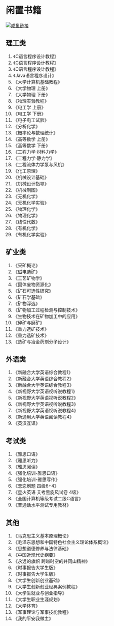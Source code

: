# 闲置书籍

[![咸鱼链接](https://s2.ax1x.com/2019/09/04/nZJVyT.png)](https://market.m.taobao.com/app/idleFish-F2e/widle-taobao-rax/page-detail?wh_weex=true&wx_navbar_transparent=true&id=602078489312&ut_sk=1.WdGvyPtD0xEDAE49EffXypS3_21407387_1567599067488.Copy.detail.602078489312.2204980727&forceFlush=1)

## 理工类

1. 《C语言程序设计教程》
2. 《C语言程序设计教程》
3. 《C语言程序设计教程》
4. 《Java语言程序设计》
5. 《大学计算机基础教程》
6. 《大学物理 上册》
7. 《大学物理 下册》
8. 《物理实验教程》
9. 《电工学 上册》
10. 《电工学 下册》
11. 《电子电工试验》
12. 《分析化学》
13. 《概率论与数理统计》
14. 《高等数学 上册》
15. 《高等数学 下册》
16. 《工程力学·材料力学》
17. 《工程力学·静力学》
18. 《工程流体力学泵与风机》
19. 《化工原理》
20. 《机械设计基础》
21. 《机械设计指导》
22. 《机械制图》
23. 《无机化学》
24. 《无机化学实验》
25. 《物理化学》
26. 《物理化学》
27. 《线性代数》
28. 《有机化学》
29. 《有机化学实验》

## 矿业类

1. 《采矿概论》
2. 《磁电选矿》
3. 《工艺矿物学》
4. 《固体废物资源化》
5. 《矿石可选性研究》
6. 《矿石学基础》
7. 《矿物浮选》
8. 《矿物加工过程检测与控制技术》
9. 《生物技术在矿物加工中的应用》
10. 《碎矿与磨矿》
11. 《重力选矿技术》
12. 《重力选矿技术》
13. 《选矿与冶金药剂分子设计》

## 外语类

1. 《新融合大学英语综合教程1》
2. 《新融合大学英语综合教程2》
3. 《新融合大学英语综合教程3》
4. 《新视野大学英语视听说教程1》
5. 《新视野大学英语视听说教程2》
6. 《新视野大学英语视听说教程3》
7. 《新视野大学英语视听说教程4》
8. 《新通用大学英语阅读教程4》
9. 《英汉互译》

## 考试类

1. 《雅思口语》
2. 《雅思听力》
3. 《雅思阅读》
4. 《强化培训-雅思口语》
5. 《强化培训-雅思写作》
6. 《恋恋刷题 四级6+4》
7. 《星火英语 艾考黑旋风试卷 4级》
8. 《全国计算机等级考试二级C语言》
9. 《普通话水平测试专用教材》

## 其他

1. 《马克思主义基本原理概论》
2. 《毛泽东思想和中国特色社会主义理论体系概论》
3. 《思想道德修养与法律基础》
4. 《中国近现代史纲要》
5. 《永远的旗帜 跨越时空的井冈山精神》
6. 《时事报告大学生版》
7. 《时事报告大学生版》
8. 《大学生创新创业基础》
9. 《大学生创新创业经典案例教程》
10. 《大学生就业与创业指导》
11. 《大学生职业生涯规划》
12. 《大学体育》
13. 《军事理论与军事技能教程》
14. 《我的平安我做主》
